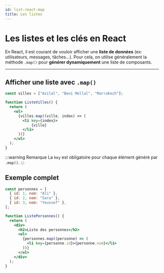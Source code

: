```yaml
---
id: list-react-map
title: Les listes
---
```

# Les listes et les clés en React

En React, il est courant de vouloir afficher une **liste de données** (ex: utilisateurs, messages, tâches...). Pour cela, on utilise généralement la méthode `.map()` pour **générer dynamiquement** une liste de composants.

---

##  Afficher une liste avec `.map()`

```jsx
const villes = ["Azilal", "Beni Mellal", "Marrakech"];

function ListeVilles() {
  return (
    <ul>
      {villes.map((ville, index) => (
        <li key={index}>
            {ville}
        </li>
      ))}
    </ul>
  );
}
```
:::warning Remarque
La `key` est obligatoire pour chaque élément généré par `.map()`.
:::

## Exemple complet
```jsx
const personnes = [
  { id: 1, nom: "Ali" },
  { id: 2, nom: "Sara" },
  { id: 3, nom: "Youssef" },
];

function ListePersonnes() {
  return (
    <div>
      <h2>Liste des personnes</h2>
      <ul>
        {personnes.map((personne) => (
          <li key={personne.id}>{personne.nom}</li>
        ))}
      </ul>
    </div>
  );
}

```